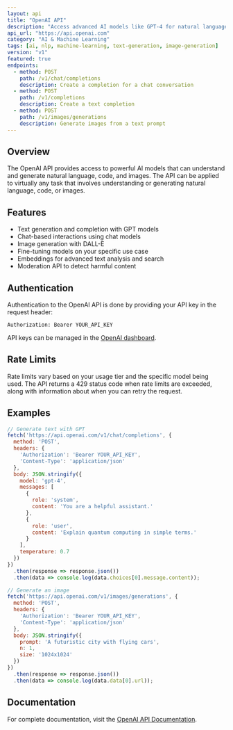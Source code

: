 ```yaml
---
layout: api
title: "OpenAI API"
description: "Access advanced AI models like GPT-4 for natural language understanding and generation"
api_url: "https://api.openai.com"
category: "AI & Machine Learning"
tags: [ai, nlp, machine-learning, text-generation, image-generation]
version: "v1"
featured: true
endpoints:
  - method: POST
    path: /v1/chat/completions
    description: Create a completion for a chat conversation
  - method: POST
    path: /v1/completions
    description: Create a text completion
  - method: POST
    path: /v1/images/generations
    description: Generate images from a text prompt
---
```


## Overview

The OpenAI API provides access to powerful AI models that can understand and generate natural language, code, and images. The API can be applied to virtually any task that involves understanding or generating natural language, code, or images.

## Features

- Text generation and completion with GPT models
- Chat-based interactions using chat models
- Image generation with DALL-E
- Fine-tuning models on your specific use case
- Embeddings for advanced text analysis and search
- Moderation API to detect harmful content

## Authentication

Authentication to the OpenAI API is done by providing your API key in the request header:

```
Authorization: Bearer YOUR_API_KEY
```

API keys can be managed in the [OpenAI dashboard](https://platform.openai.com/account/api-keys).

## Rate Limits

Rate limits vary based on your usage tier and the specific model being used. The API returns a 429 status code when rate limits are exceeded, along with information about when you can retry the request.

## Examples

```javascript
// Generate text with GPT
fetch('https://api.openai.com/v1/chat/completions', {
  method: 'POST',
  headers: {
    'Authorization': 'Bearer YOUR_API_KEY',
    'Content-Type': 'application/json'
  },
  body: JSON.stringify({
    model: 'gpt-4',
    messages: [
      {
        role: 'system',
        content: 'You are a helpful assistant.'
      },
      {
        role: 'user',
        content: 'Explain quantum computing in simple terms.'
      }
    ],
    temperature: 0.7
  })
})
  .then(response => response.json())
  .then(data => console.log(data.choices[0].message.content));

// Generate an image
fetch('https://api.openai.com/v1/images/generations', {
  method: 'POST',
  headers: {
    'Authorization': 'Bearer YOUR_API_KEY',
    'Content-Type': 'application/json'
  },
  body: JSON.stringify({
    prompt: 'A futuristic city with flying cars',
    n: 1,
    size: '1024x1024'
  })
})
  .then(response => response.json())
  .then(data => console.log(data.data[0].url));
```

## Documentation

For complete documentation, visit the [OpenAI API Documentation](https://platform.openai.com/docs/api-reference).